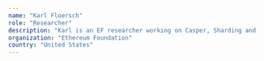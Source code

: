 ```yaml
---
name: "Karl Floersch"
role: "Researcher"
description: "Karl is an EF researcher working on Casper, Sharding and Plasma. He is also communicating the design patterns this technology is based on in a FOSS course called cryptoeconomics.study . Contributing to both the means and memes of decentralization."
organization: "Ethereum Foundation"
country: "United States"
---
```

